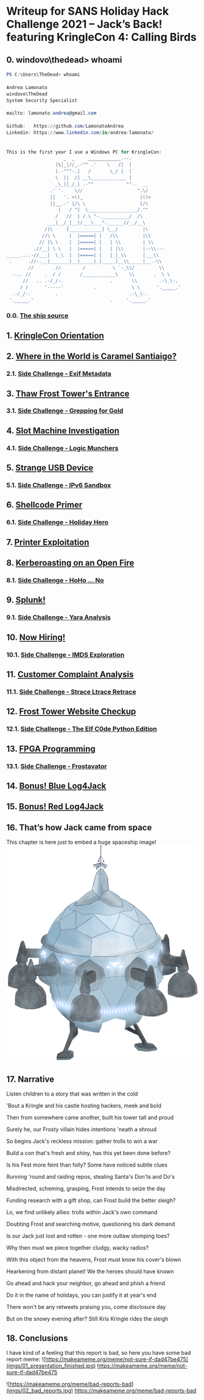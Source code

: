 # Writeup for SANS Holiday Hack Challenge 2021 – Jack’s Back! featuring KringleCon 4: Calling Birds
## 0. windovo\thedead> whoami
```powershell
PS C:\Users\TheDead> whoami

Andrea Lamonato
windovo\TheDead
System Security Specialist

mailto: lamonato.andrea@gmail.com

Github:   https://github.com/LamonatoAndrea
Linkedin: https://www.linkedin.com/in/andrea-lamonato/


This is the first year I use a Windows PC for KringleCon:
                     _  _     ____________.--.
                  |\|_|//_.-"" .'    \   /|  |
                  |.-"""-.|   /       \_/ |  |
                  \  ||  /| __\_____________ |
                  _\_||_/_| .-""            ""-.  __
                .' '.    \//                    ".\/
                ||   '. >()_                     |()<
                ||__.-' |/\ \                    |/\
                   |   / "|  \__________________/.""
                  /   //  | / \ "-.__________/  /\
               ___|__/_|__|/___\___".______//__/__\
              /|\     [____________] \__/         |\
             //\ \     |  |=====| |   /\\         |\\
            // |\ \    |  |=====| |   | \\        | \\       
          .//__| \ \   |  |=====| |   | |\\       |--\\---
_____....-//___|  \_\  |  |=====| |   |_|_\\      |___\\  
 .      .//-.__|_______|__|_____|_|_____[__\\_____|__.-\\ 
        //        //        /          \ `-_\\/         \\
  -... //     .  / /       /____________\    \\       .  \ \ 
      //   .. .-/_/-.                 .       \\        .-\_\-.                 
     / /      '-----'           .             \ \      '._____.'         
  .-/_/-.         .                          .-\_\-.                          
 '._____.'                            .     '._____.'                   
```
### 0.0. [The ship source](https://www.asciiart.eu/space/spaceships)

## 1. [KringleCon Orientation](/01.%20KringleCon%20Orientation/README.md)
## 2. [Where in the World is Caramel Santiaigo?](/02.%20Where%20in%20the%20World%20is%20Caramel%20Santiaigo/README.md)
### 2.1. [Side Challenge - Exif Metadata](/02.%20Where%20in%20the%20World%20is%20Caramel%20Santiaigo/02.01.%20Side%20Challenge%20-%20Exif%20Metadata/README.md)
## 3. [Thaw Frost Tower's Entrance](/03.%20Thaw%20Frost%20Tower's%20Entrance/README.md)
### 3.1. [Side Challenge - Grepping for Gold](/03.%20Thaw%20Frost%20Tower's%20Entrance/03.01.%20Grepping%20for%20Gold/README.md)
## 4. [Slot Machine Investigation](/04.%20Slot%20Machine%20Investigation/README.md)
### 4.1. [Side Challenge - Logic Munchers](/04.%20Slot%20Machine%20Investigation/04.01.%20Side%20Challenge%20-%20Logic%20Munchers/README.md)
## 5. [Strange USB Device](/05.%20Strange%20USB%20Device/README.md)
### 5.1. [Side Challenge - IPv6 Sandbox](/05.%20Strange%20USB%20Device/05.01.%20Side%20Challenge%20-%20IPv6%20Sandbox/README.md)
## 6. [Shellcode Primer](/06.%20Shellcode%20Primer/README.md)
### 6.1. [Side Challenge - Holiday Hero](/06.%20Shellcode%20Primer/06.01.%20Side%20Challenge%20-%20Holiday%20Hero/README.md)
## 7. [Printer Exploitation](/07.%20Printer%20Exploitation/README.md)
## 8. [Kerberoasting on an Open Fire](/08.%20Kerberoasting%20on%20an%20Open%20Fire/README.md)
### 8.1. [Side Challenge - HoHo … No](/08.%20Kerberoasting%20on%20an%20Open%20Fire/08.01.%20Side%20Challenge%20-%20HoHo%20…%20No/README.md)
## 9. [Splunk!](/09.%20Splunk!/README.md)
### 9.1. [Side Challenge - Yara Analysis](/09.%20Splunk!/09.01.%20Yara%20Analisys/README.md)
## 10. [Now Hiring!](/10.%20Now%20Hiring!/README.md)
### 10.1. [Side Challenge - IMDS Exploration](/10.%20Now%20Hiring!/10.01%20IMDS%20Exploration/README.md)
## 11. [Customer Complaint Analysis](/11.%20Customer%20Complaint%20Analysis/README.md)
### 11.1. [Side Challenge - Strace Ltrace Retrace](/11.%20Customer%20Complaint%20Analysis/11.01%20Side%20Challenge%20-%20Strace%20Ltrace%20Retrace/README.md)
## 12. [Frost Tower Website Checkup](/12.%20Frost%20Tower%20Website%20Checkup/README.md)
### 12.1. [Side Challenge - The Elf C0de Python Edition](/12.%20Frost%20Tower%20Website%20Checkup/12.01.%20Side%20Challenge%20-%20The%20Elf%20C0de%20Python%20Edition/README.md)
## 13. [FPGA Programming](/13.%20FPGA%20Programming/README.md)
### 13.1. [Side Challenge - Frostavator](/13.%20FPGA%20Programming/13.01.%20Side%20Challenge%20-%20Frostavator/README.md)
## 14. [Bonus! Blue Log4Jack](/14.%20Bonus!%20Blue%20Log4Jack/README.md)
## 15. [Bonus! Red Log4Jack](/15.%20Bonus!%20Red%20Log4Jack/README.md)

## 16. That’s how Jack came from space
This chapter is here just to embed a huge spaceship image!
![ship1](imgs/00_ship1.png)

## 17. Narrative
Listen children to a story that was written in the cold

'Bout a Kringle and his castle hosting hackers, meek and bold

Then from somewhere came another, built his tower tall and proud

Surely he, our Frosty villain hides intentions 'neath a shroud

So begins Jack's reckless mission: gather trolls to win a war

Build a con that's fresh and shiny, has this yet been done before?

Is his Fest more feint than folly? Some have noticed subtle clues

Running 'round and raiding repos, stealing Santa's Don'ts and Do's

Misdirected, scheming, grasping, Frost intends to seize the day

Funding research with a gift shop, can Frost build the better sleigh?

Lo, we find unlikely allies: trolls within Jack's own command

Doubting Frost and searching motive, questioning his dark demand

Is our Jack just lost and rotten - one more outlaw stomping toes?

Why then must we piece together cludgy, wacky radios?

With this object from the heavens, Frost must know his cover's blown

Hearkening from distant planet! We the heroes should have known

Go ahead and hack your neighbor, go ahead and phish a friend

Do it in the name of holidays, you can justify it at year's end

There won't be any retweets praising you, come disclosure day

But on the snowy evening after? Still Kris Kringle rides the sleigh

## 18. Conclusions
I have kind of a feeling that this report is bad, so here you have some bad report meme:
![https://makeameme.org/meme/not-sure-if-dad47be475](imgs/01_presentation_finished.jpg)
https://makeameme.org/meme/not-sure-if-dad47be475

![https://makeameme.org/meme/bad-reports-bad](imgs/02_bad_reports.jpg)
https://makeameme.org/meme/bad-reports-bad